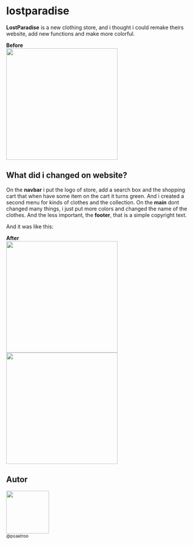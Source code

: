 # lostparadise

**LostParadise** is a new clothing store, and i thought i could remake theirs website, add new functions and make more colorful.

**Before**<br>
<img src="https://uploaddeimagens.com.br/images/002/909/470/full/Captura_de_tela_de_2020-10-06_00-31-04.png?1601956361" width="300">

## What did i changed on website?
On the **navbar** i put the logo of store, add a search box and the shopping cart that when have some item on the cart it turns green. And i created a second menu for kinds of clothes and the collection. On the **main** dont changed many things, i just put more colors and changed the name of the clothes. And the less important, the **footer**, that is a simple copyright text.

And it was like this:

**After** <br>
<img src="https://uploaddeimagens.com.br/images/002/909/479/full/Captura_de_tela_de_2020-10-06_01-13-03.png?1601957810" width="300">
<img src="https://uploaddeimagens.com.br/images/002/909/481/full/Captura_de_tela_de_2020-10-06_01-14-05.png?1601957881" width="300">

## Autor
[<img src="https://avatars0.githubusercontent.com/u/49958939?s=460&u=cedd5cfc16522102c21f43f885090d97c1d053b2&v=4" width=115><br><sub>@pcastroo</sub>](https://github.com/pcastroo) 
